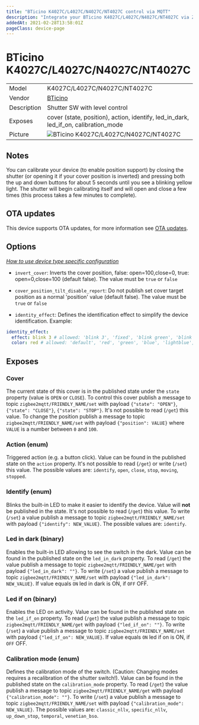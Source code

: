 ```yaml
---
title: "BTicino K4027C/L4027C/N4027C/NT4027C control via MQTT"
description: "Integrate your BTicino K4027C/L4027C/N4027C/NT4027C via Zigbee2MQTT with whatever smart home infrastructure you are using without the vendor's bridge or gateway."
addedAt: 2021-02-28T13:58:01Z
pageClass: device-page
---
```


<!-- !!!! -->
<!-- ATTENTION: This file is auto-generated through docgen! -->
<!-- You can only edit the "Notes"-Section between the two comment lines "Notes BEGIN" and "Notes END". -->
<!-- Do not use h1 or h2 heading within "## Notes"-Section. -->
<!-- !!!! -->

# BTicino K4027C/L4027C/N4027C/NT4027C

|     |     |
|-----|-----|
| Model | K4027C/L4027C/N4027C/NT4027C  |
| Vendor  | [BTicino](/supported-devices/#v=BTicino)  |
| Description | Shutter SW with level control |
| Exposes | cover (state, position), action, identify, led_in_dark, led_if_on, calibration_mode |
| Picture | ![BTicino K4027C/L4027C/N4027C/NT4027C](https://www.zigbee2mqtt.io/images/devices/K4027C-L4027C-N4027C-NT4027C.png) |


<!-- Notes BEGIN: You can edit here. Add "## Notes" headline if not already present. -->
## Notes
You can calibrate your device (to enable position support) by closing the shutter (or opening it if your cover position is inverted) and pressing both the up and down buttons for about 5 seconds until you see a blinking yellow light. The shutter will begin calibrating itself and will open and close a few times (this process takes a few minutes to complete).
<!-- Notes END: Do not edit below this line -->


## OTA updates
This device supports OTA updates, for more information see [OTA updates](../guide/usage/ota_updates.md).


## Options
*[How to use device type specific configuration](../guide/configuration/devices-groups.md#specific-device-options)*

* `invert_cover`: Inverts the cover position, false: open=100,close=0, true: open=0,close=100 (default false). The value must be `true` or `false`

* `cover_position_tilt_disable_report`: Do not publish set cover target position as a normal 'position' value (default false). The value must be `true` or `false`

* `identity_effect`: Defines the identification effect to simplify the device identification. Example:
```yaml
identity_effect:
  effect: blink 3 # allowed: 'blink 3', 'fixed', 'blink green', 'blink blue'
  color: red # allowed: 'default', 'red', 'green', 'blue', 'lightblue', 'yellow', 'pink', 'white'
```


## Exposes

### Cover 
The current state of this cover is in the published state under the `state` property (value is `OPEN` or `CLOSE`).
To control this cover publish a message to topic `zigbee2mqtt/FRIENDLY_NAME/set` with payload `{"state": "OPEN"}`, `{"state": "CLOSE"}`, `{"state": "STOP"}`.
It's not possible to read (`/get`) this value.
To change the position publish a message to topic `zigbee2mqtt/FRIENDLY_NAME/set` with payload `{"position": VALUE}` where `VALUE` is a number between `0` and `100`.

### Action (enum)
Triggered action (e.g. a button click).
Value can be found in the published state on the `action` property.
It's not possible to read (`/get`) or write (`/set`) this value.
The possible values are: `identify`, `open`, `close`, `stop`, `moving`, `stopped`.

### Identify (enum)
Blinks the built-in LED to make it easier to identify the device.
Value will **not** be published in the state.
It's not possible to read (`/get`) this value.
To write (`/set`) a value publish a message to topic `zigbee2mqtt/FRIENDLY_NAME/set` with payload `{"identify": NEW_VALUE}`.
The possible values are: `identify`.

### Led in dark (binary)
Enables the built-in LED allowing to see the switch in the dark.
Value can be found in the published state on the `led_in_dark` property.
To read (`/get`) the value publish a message to topic `zigbee2mqtt/FRIENDLY_NAME/get` with payload `{"led_in_dark": ""}`.
To write (`/set`) a value publish a message to topic `zigbee2mqtt/FRIENDLY_NAME/set` with payload `{"led_in_dark": NEW_VALUE}`.
If value equals `ON` led in dark is ON, if `OFF` OFF.

### Led if on (binary)
Enables the LED on activity.
Value can be found in the published state on the `led_if_on` property.
To read (`/get`) the value publish a message to topic `zigbee2mqtt/FRIENDLY_NAME/get` with payload `{"led_if_on": ""}`.
To write (`/set`) a value publish a message to topic `zigbee2mqtt/FRIENDLY_NAME/set` with payload `{"led_if_on": NEW_VALUE}`.
If value equals `ON` led if on is ON, if `OFF` OFF.

### Calibration mode (enum)
Defines the calibration mode of the switch. (Caution: Changing modes requires a recalibration of the shutter switch!).
Value can be found in the published state on the `calibration_mode` property.
To read (`/get`) the value publish a message to topic `zigbee2mqtt/FRIENDLY_NAME/get` with payload `{"calibration_mode": ""}`.
To write (`/set`) a value publish a message to topic `zigbee2mqtt/FRIENDLY_NAME/set` with payload `{"calibration_mode": NEW_VALUE}`.
The possible values are: `classic_nllv`, `specific_nllv`, `up_down_stop`, `temporal`, `venetian_bso`.

